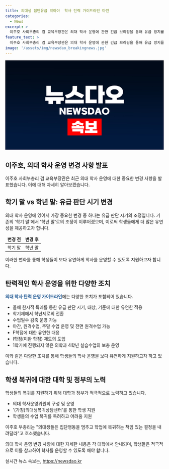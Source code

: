 ```yaml
---
title: 의대생 집단유급 막아야  학사 탄력 가이드라인 마련
categories:
  - News
excerpt: >
  이주호 사회부총리 겸 교육부장관은 의대 학사 운영에 관한 긴급 브리핑을 통해 유급 방지를 위해 학사 운영에 유연성을 부여한다고 발표했습니다. 올해 한 해를 대상으로 의대생의 유급 판단 시기와 학년마다의 학사 운영을 조정하고, 수업일수와 평가 방식 등을 유연하게 운영할 예정이며, 의사 국가시험과 학비 면제 등 추가 지원도 검토 중이라고 전했습니다. 또한 대학은 학사 운영 변경 사항을 학생들에게 안내하고 복귀를 지원하기 위한 체계를 마련해야 합니다.
feature_text: >
  이주호 사회부총리 겸 교육부장관은 의대 학사 운영에 관한 긴급 브리핑을 통해 유급 방지를 위해 학사 운영에 유연성을 부여한다고 발표했습니다. 올해 한 해를 대상으로 의대생의 유급 판단 시기와 학년마다의 학사 운영을 조정하고, 수업일수와 평가 방식 등을 유연하게 운영할 예정이며, 의사 국가시험과 학비 면제 등 추가 지원도 검토 중이라고 전했습니다. 또한 대학은 학사 운영 변경 사항을 학생들에게 안내하고 복귀를 지원하기 위한 체계를 마련해야 합니다.
image: '/assets/img/newsdao_breakingnews.jpg'
---
```


<p><img src="/assets/img/newsdao_breakingnews.jpg" alt="flaretime 속보" /></p>

<h2 data-ke-size="size26">이주호, 의대 학사 운영 변경 사항 발표</h2>

<p data-ke-size="size16">이주호 사회부총리 겸 교육부장관은 최근 의대 학사 운영에 대한 중요한 변경 사항을 발표했습니다. 이에 대해 자세히 알아보겠습니다.</p>

<h2 data-ke-size="size26">학기 말 vs 학년 말: 유급 판단 시기 변경</h2>

<p data-ke-size="size16">의대 학사 운영에 있어서 가장 중요한 변경 중 하나는 유급 판단 시기의 조정입니다. 기존의 '학기 말'에서 '학년 말'로의 조정이 이루어졌으며, 이로써 학생들에게 더 많은 유연성을 제공하고자 합니다.</p>

<table>
<thead>
<tr>
<td style="text-align: center; height: 17px;"><b>변경 전</b></td>
<td style="text-align: center; height: 17px;"><b>변경 후</b></td>
</tr>
</thead>
<tbody>
<tr>
<td style="text-align: center; height: 17px;">학기 말</td>
<td style="text-align: center; height: 17px;">학년 말</td>
</tr>
</tbody>
</table>

<p data-ke-size="size16">이러한 변화를 통해 학생들이 보다 유연하게 학사를 운영할 수 있도록 지원하고자 합니다.</p>

<h2 data-ke-size="size26">탄력적인 학사 운영을 위한 다양한 조치</h2>

<p data-ke-size="size16"><b><span style="color: #1a5490;">의대 학사 탄력 운영 가이드라인</span></b>에는 다양한 조치가 포함되어 있습니다.</p>

<ul>
<li>올해 한시적 특례를 통한 유급 판단 시기, 대상, 기준에 대한 유연한 적용</li>
<li>학기제에서 학년제로의 전환</li>
<li>수업일수 감축 운영 가능</li>
<li>야간, 원격수업, 주말 수업 운영 및 전면 원격수업 가능</li>
<li>F학점에 대한 유연한 대응</li>
<li>I학점(미완 학점) 제도의 도입</li>
<li>1학기에 진행되지 않은 의학과 4학년 실습수업의 보충 운영</li>
</ul>

<p data-ke-size="size16">이와 같은 다양한 조치를 통해 학생들의 학사 운영을 보다 유연하게 지원하고자 하고 있습니다.</p>

<h2 data-ke-size="size26">학생 복귀에 대한 대학 및 정부의 노력</h2>

<p data-ke-size="size16">학생들의 복귀를 지원하기 위해 대학과 정부가 적극적으로 노력하고 있습니다.</p>

<ul>
<li>의대 학사운영위원회 구성 및 운영</li>
<li>'(가칭)의대생복귀상담센터'를 통한 학생 지원</li>
<li>학생들의 수업 복귀를 독려하고 어려움 지원</li>
</ul>

<p data-ke-size="size16">이주호 부총리는 "의대생들은 집단행동을 멈추고 학업에 복귀하는 책임 있는 결정을 내려달라"고 호소했습니다.</p>

<p data-ke-size="size16">의대 학사 운영 변경 사항에 대한 자세한 내용은 각 대학에서 안내되며, 학생들은 적극적으로 이를 참고하여 학사를 운영할 수 있도록 해야 합니다.</p>
실시간 뉴스 속보는, <a href="https://newsdao.kr" rel="dofollow">https://newsdao.kr</a>


